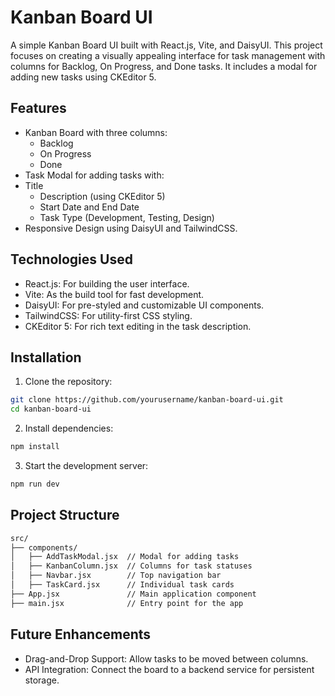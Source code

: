 # Kanban Board UI

A simple Kanban Board UI built with React.js, Vite, and DaisyUI. This project focuses on creating a visually appealing interface for task management with columns for Backlog, On Progress, and Done tasks. It includes a modal for adding new tasks using CKEditor 5.

## Features

- Kanban Board with three columns:
  - Backlog
  - On Progress
  - Done
- Task Modal for adding tasks with:
- Title
  - Description (using CKEditor 5)
  - Start Date and End Date
  - Task Type (Development, Testing, Design)
- Responsive Design using DaisyUI and TailwindCSS.

## Technologies Used

- React.js: For building the user interface.
- Vite: As the build tool for fast development.
- DaisyUI: For pre-styled and customizable UI components.
- TailwindCSS: For utility-first CSS styling.
- CKEditor 5: For rich text editing in the task description.

## Installation

1. Clone the repository:

```bash
git clone https://github.com/yourusername/kanban-board-ui.git
cd kanban-board-ui
```

2. Install dependencies:

```bash
npm install
```

3. Start the development server:

```bash
npm run dev
```

## Project Structure

```bash
src/
├── components/
│   ├── AddTaskModal.jsx  // Modal for adding tasks
│   ├── KanbanColumn.jsx  // Columns for task statuses
│   ├── Navbar.jsx        // Top navigation bar
│   ├── TaskCard.jsx      // Individual task cards
├── App.jsx               // Main application component
├── main.jsx              // Entry point for the app
```

## Future Enhancements

- Drag-and-Drop Support: Allow tasks to be moved between columns.
- API Integration: Connect the board to a backend service for persistent storage.
